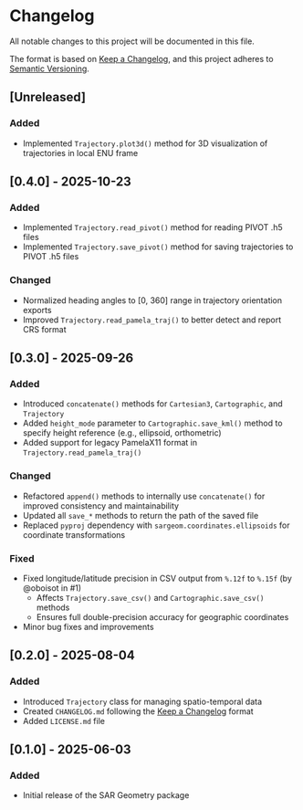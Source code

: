 # Changelog

All notable changes to this project will be documented in this file.

The format is based on [Keep a Changelog](https://keepachangelog.com/en/1.1.0/),
and this project adheres to [Semantic Versioning](https://semver.org/spec/v2.0.0.html).

## [Unreleased]

### Added
- Implemented `Trajectory.plot3d()` method for 3D visualization of trajectories in local ENU frame

## [0.4.0] - 2025-10-23

### Added
- Implemented `Trajectory.read_pivot()` method for reading PIVOT .h5 files
- Implemented `Trajectory.save_pivot()` method for saving trajectories to PIVOT .h5 files

### Changed
- Normalized heading angles to [0, 360] range in trajectory orientation exports
- Improved `Trajectory.read_pamela_traj()` to better detect and report CRS format

## [0.3.0] - 2025-09-26

### Added
- Introduced `concatenate()` methods for `Cartesian3`, `Cartographic`, and `Trajectory`
- Added `height_mode` parameter to `Cartographic.save_kml()` method to specify height reference (e.g., ellipsoid, orthometric)
- Added support for legacy PamelaX11 format in `Trajectory.read_pamela_traj()`

### Changed
- Refactored `append()` methods to internally use `concatenate()` for improved consistency and maintainability
- Updated all `save_*` methods to return the path of the saved file
- Replaced `pyproj` dependency with `sargeom.coordinates.ellipsoids` for coordinate transformations

### Fixed
- Fixed longitude/latitude precision in CSV output from `%.12f` to `%.15f` (by @oboisot in #1)
  - Affects `Trajectory.save_csv()` and `Cartographic.save_csv()` methods
  - Ensures full double-precision accuracy for geographic coordinates
- Minor bug fixes and improvements

## [0.2.0] - 2025-08-04

### Added
- Introduced `Trajectory` class for managing spatio-temporal data
- Created `CHANGELOG.md` following the [Keep a Changelog](https://keepachangelog.com/en/1.1.0/) format
- Added `LICENSE.md` file

## [0.1.0] - 2025-06-03

### Added
- Initial release of the SAR Geometry package
